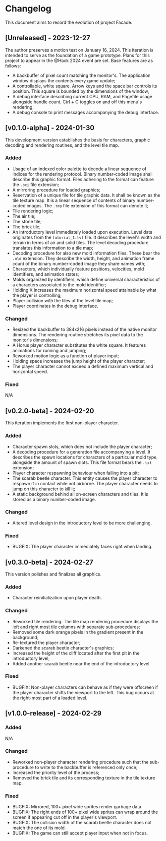 # Changelog

This document aims to record the evolution of project Facade.

## [Unreleased] - 2023-12-27

The author preserves a motion test on January 16, 2024. This iteration
is intended to serve as the foundation of a game prototype. Plans for this
project to appear in the @Hack 2024 event are set. Base features are as
follows:
 - A backbuffer of pixel count matching the monitor's. The application window
   displays the contents every game update;
 - A controllable, white square. Arrow keys and the space bar controls its
   position. This square is bounded by the dimensions of the window;
 - A debug interface describing current CPU, RAM, and Pagefile usage
   alongside handle count. Ctrl + C toggles on and off this menu's
   rendering;
 - A debug console to print messages accompanying the debug interface.

## [v0.1.0-alpha] - 2024-01-30

This development version establishes the basis for characters, graphic 
decoding and rendering routines, and the level tile map.

### Added
 - Usage of an indexed color palette to decode a linear sequence of indices
   for the rendering protocol. Binary number-coded image shall describe
   this graphic format. Files adhering to the format can feature the 
   ```.bci``` file extension;
 - A mirroring procedure for loaded graphics;
 - Reservation of a unique file for tile graphic data. It shall be known
   as the tile texture map. It is a linear sequence of contents of binary
   number-coded images. The ```.tmp``` file extension of this format can 
   denote it;
 - Tile rendering logic;
 - The air tile;
 - The stone tile;
 - The brick tile;
 - An introductory level immediately loaded upon execution. Level data 
   originates from the ```tutorial_1.lvl``` file. It describes the
   level's width and terrain in terms of air and solid tiles. The level
   decoding procedure translates this information to a tile map;
 - Decoding procedure for also new mold information files. These bear the
   ```.mld``` extension. They describe the width, height, and animation frame 
   count of the binary number-coded image they share names with;
 - Characters, which individually feature positions, velocities, mold 
   identifiers, and animation states;
 - Molds organized by identifiers, which define universal characteristics of
   a characters associated to the mold identifier;
 - Holding X increases the maximum horizontal speed attainable by what
   the player is controlling;
 - Player collision with the tiles of the level tile map;
 - Player coordinates in the debug interface.

### Changed
 - Resized the backbuffer to 384x216 pixels instead of the native monitor
   dimensions. The rendering routine stretches its pixel data to the
   monitor's dimensions;
 - A Horus player character substitutes the white square. It features 
   animations for running and jumping;
 - Reworked motion logic as a function of player input;
 - Holding space increases the jump height of the player character;
 - The player character cannot exceed a defined maximum vertical
   and horizontal speed.

### Fixed
N/A

## [v0.2.0-beta] - 2024-02-20

This iteration implements the first non-player character.

### Added
 - Character spawn slots, which does not include the player character;
 - A decoding procedure for a generation file accompanying a level. It
   describes the spawn locations for characters of a particular mold type,
   alongside the amount of spawn slots. This file format bears the 
   ```.txt``` extension;
 - Player character respawning behaviour when falling into a pit;
 - The scarab beetle character. This entity causes the player character to 
   respawn if in contact while not airborne. The player character needs to 
   jump on this character to kill it;
 - A static background behind all on-screen characters and tiles. It is
   stored as a binary number-coded image.

### Changed
 - Altered level design in the introductory level to be more challenging.

### Fixed
 - BUGFIX: The player character immediately faces right when landing.

## [v0.3.0-beta] - 2024-02-27

This version polishes and finalizes all graphics.

### Added
 - Character reinitialization upon player death.
 
### Changed
 - Reworked tile rendering. The tile map rendering procedure displays the
   left and right most tile columns with separate sub-procedures;
 - Removed some dark orange pixels in the gradient present in the background;
 - Re-textured the player character;
 - Darkened the scarab beetle character's graphics;
 - Increased the height of the cliff located after the first pit in the
   introductory level;
 - Added another scarab beetle near the end of the introductory level.

### Fixed
 - BUGFIX: Non-player characters can behave as if they were offscreen if the
   player character shifts the viewport to the left. This bug occurs at the
   right-most part of a loaded level.

## [v1.0.0-release] - 2024-02-29

### Added
N/A

### Changed
 - Reworked non-player character rendering procedure such that the
   sub-procedure to write to the backbuffer is referenced only once;
 - Increased the priority level of the process;
 - Removed the brick tile and its corresponding texture in the tile
   texture map.

### Fixed
 - BUGFIX: Mirrored, 100+ pixel wide sprites render garbage data.
 - BUGFIX: The right ends of 100+ pixel wide sprites can wrap around the
   screen if appearing cut off in the player's viewport.
 - BUGFIX: The collision width of the scarab beetle character does not 
   match the one of its mold.
 - BUGFIX: The game can still accept player input when not in focus.
